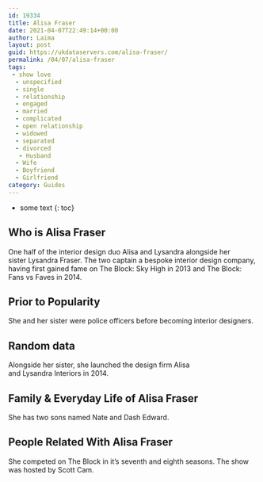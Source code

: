 ```yaml
---
id: 19334
title: Alisa Fraser
date: 2021-04-07T22:49:14+00:00
author: Laima
layout: post
guid: https://ukdataservers.com/alisa-fraser/
permalink: /04/07/alisa-fraser
tags:
 - show love
  - unspecified
  - single
  - relationship
  - engaged
  - married
  - complicated
  - open relationship
  - widowed
  - separated
  - divorced
   - Husband
  - Wife
  - Boyfriend
  - Girlfriend
category: Guides
---
```


* some text
{: toc}


## Who is Alisa Fraser
                  
                  
                  
One half of the interior design duo Alisa and Lysandra alongside her sister Lysandra Fraser. The two captain a bespoke interior design company, having first gained fame on The Block: Sky High in 2013 and The Block: Fans vs Faves in 2014.   
                  
              
            
              
            
                
                
                
## Prior to Popularity
                  
                  
                  
She and her sister were police officers before becoming interior designers. 
                  
              
            
              
            
                
                
                
## Random data
                  
                  
                  
Alongside her sister, she launched the design firm Alisa and Lysandra Interiors in 2014.  
                  
              
            
              
            
                
                
                
## Family & Everyday Life of Alisa Fraser
                  
                  
                  
She has two sons named Nate and Dash Edward. 
                  
              
            
              
            
                
                
                
## People Related With Alisa Fraser
                  
                  
                  
She competed on The Block in it&#8217;s seventh and eighth seasons. The show was hosted by Scott Cam. 
                  
              
            
              
            
                
              
            
              
              
            
            
              
            
          
          
          
